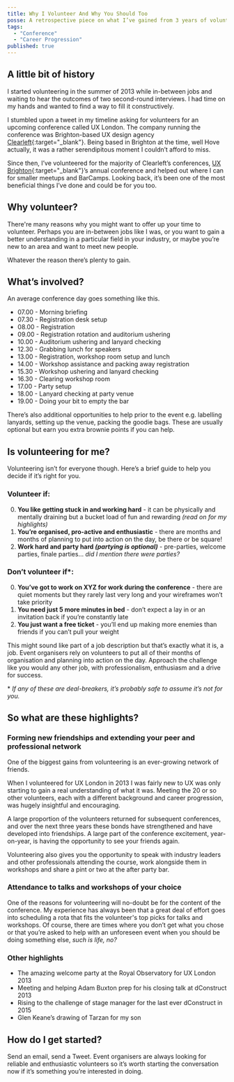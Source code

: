 ```yaml
---
title: Why I Volunteer And Why You Should Too
posse: A retrospective piece on what I’ve gained from 3 years of volunteering for web/digital conferences.
tags:
  - "Conference"
  - "Career Progression"
published: true
---
```


## A little bit of history

I started volunteering in the summer of 2013 while in-between jobs and waiting to hear the outcomes of two second-round interviews. I had time on my hands and wanted to find a way to fill it constructively.

I stumbled upon a tweet in my timeline asking for volunteers for an upcoming conference called UX London. The company running the conference was Brighton-based UX design agency [Clearleft](http://clearleft.com/){:target="_blank"}. Being based in Brighton at the time, well Hove actually, it was a rather serendipitous moment I couldn’t afford to miss.

Since then, I’ve volunteered for the majority of Clearleft’s conferences, [UX Brighton](http://uxbrighton.org.uk/){:target="_blank"}’s annual conference and helped out where I can for smaller meetups and BarCamps. Looking back, it’s been one of the most beneficial things I’ve done and could be for you too.

## Why volunteer?

There're many reasons why you might want to offer up your time to volunteer. Perhaps you are in-between jobs like I was, or you want to gain a better understanding in a particular field in your industry, or maybe you’re new to an area and want to meet new people.

Whatever the reason there’s plenty to gain.

## What’s involved?

An average conference day goes something like this.

* 07.00 - Morning briefing
* 07.30 - Registration desk setup
* 08.00 - Registration
* 09.00 - Registration rotation and auditorium ushering
* 10.00 - Auditorium ushering and lanyard checking
* 12.30 - Grabbing lunch for speakers
* 13.00 - Registration, workshop room setup and lunch
* 14.00 - Workshop assistance and packing away registration
* 15.30 - Workshop ushering and lanyard checking
* 16.30 - Clearing workshop room
* 17.00 - Party setup
* 18.00 - Lanyard checking at party venue
* 19.00 - Doing your bit to empty the bar

There’s also additional opportunities to help prior to the event e.g. labelling lanyards, setting up the venue, packing the goodie bags. These are usually optional but earn you extra brownie points if you can help.

## Is volunteering for me?

Volunteering isn’t for everyone though. Here’s a brief guide to help you decide if it’s right for you.

### Volunteer if:

0. **You like getting stuck in and working hard** - it can be physically and mentally draining but a bucket load of fun and rewarding _(read on for my highlights)_
0. **You’re organised, pro-active and enthusiastic** - there are months and months of planning to put into action on the day, be there or be square!
0. **Work hard and party hard _(partying is optional)_** - pre-parties, welcome parties, finale parties… _did I mention there were parties?_

### Don’t volunteer if\*:

0. **You’ve got to work on XYZ for work during the conference** - there are quiet moments but they rarely last very long and your wireframes won’t take priority
0. **You need just 5 more minutes in bed** - don’t expect a lay in or an invitation back if you’re constantly late
0. **You just want a free ticket** - you’ll end up making more enemies than friends if you can’t pull your weight

This might sound like part of a job description but that’s exactly what it is, a job. Event organisers rely on volunteers to put all of their months of organisation and planning into action on the day. Approach the challenge like you would any other job, with professionalism, enthusiasm and a drive for success.

\* _If any of these are deal-breakers, it’s probably safe to assume it’s not for you._

## So what are these highlights?

### Forming new friendships and extending your peer and professional network

One of the biggest gains from volunteering is an ever-growing network of friends.

When I volunteered for UX London in 2013 I was fairly new to UX was only starting to gain a real understanding of what it was. Meeting the 20 or so other volunteers, each with a different background and career progression, was hugely insightful and encouraging.

A large proportion of the volunteers returned for subsequent conferences, and over the next three years these bonds have strengthened and have developed into friendships. A large part of the conference excitement, year-on-year, is having the opportunity to see your friends again.

Volunteering also gives you the opportunity to speak with industry leaders and other professionals attending the course, work alongside them in workshops and share a pint or two at the after party bar.

### Attendance to talks and workshops of your choice

One of the reasons for volunteering will no-doubt be for the content of the conference. My experience has always been that a great deal of effort goes into scheduling a rota that fits the volunteer's top picks for talks and workshops. Of course, there are times where you don’t get what you chose or that you’re asked to help with an unforeseen event when you should be doing something else, *such is life, no?*

### Other highlights

* The amazing welcome party at the Royal Observatory for UX London 2013
* Meeting and helping Adam Buxton prep for his closing talk at dConstruct 2013
* Rising to the challenge of stage manager for the last ever dConstruct in 2015
* Glen Keane’s drawing of Tarzan for my son

## How do I get started?

Send an email, send a Tweet. Event organisers are always looking for reliable and enthusiastic volunteers so it’s worth starting the conversation now if it’s something you’re interested in doing.
